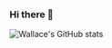 ### Hi there 👋

<!--
**WallacexMcCarthy/WallacexMcCarthy** is a ✨ _special_ ✨ repository because its `README.md` (this file) appears on your GitHub profile.

Here are some ideas to get you started:

- 🔭 I’m currently working on ...
- 🌱 I’m currently learning ...
- 👯 I’m looking to collaborate on ...
- 🤔 I’m looking for help with ...
- 💬 Ask me about ...
- 📫 How to reach me: ...
- 😄 Pronouns: ...
- ⚡ Fun fact: ...
-->

![Wallace's GitHub stats](https://github-readme-stats.vercel.app/api?username=WallacexMcCarthy&theme=gotham&show_icons=true)

